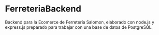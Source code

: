 # FerreteriaBackend
Backend para la Ecomerce de Ferretería Salomon, elaborado con node.js y express.js preparado para trabajar con una base de datos de PostgreSQL

